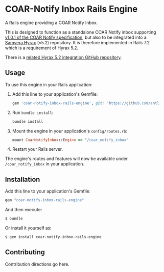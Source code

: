 # COAR-Notify Inbox Rails Engine

A Rails engine providing a COAR Notify Inbox.

This is designed to function as a standalone COAR Notify inbox supporting [v1.0.1 of the COAR Notify specification](https://coar-notify.net/specification/1.0.1/), but also to be integrated into a [Samvera Hyrax](https://github.com/samvera/hyrax) (v5.2) repository. It is therefore implemented in Rails 7.2 which is a requirement of Hyrax 5.2.

There is a [related Hyrax 5.2 integration GitHub repository](https://github.com/antleaf/hyrax-coar-notify). 

## Usage
To use this engine in your Rails application:

1. Add this line to your application's Gemfile:
   ```ruby
   gem 'coar-notify-inbox-rails-engine', git: 'https://github.com/antleaf/coar-notify-inbox-rails-engine.git'
   ```

2. Run `bundle install`:
   ```bash
   bundle install
   ```

3. Mount the engine in your application's `config/routes.rb`:
   ```ruby
   mount CoarNotifyInbox::Engine => "/coar_notify_inbox"
   ```

4. Restart your Rails server.

The engine's routes and features will now be available under `/coar_notify_inbox` in your application.

## Installation
Add this line to your application's Gemfile:

```ruby
gem "coar-notify-inbox-rails-engine"
```

And then execute:
```bash
$ bundle
```

Or install it yourself as:
```bash
$ gem install coar-notify-inbox-rails-engine
```

## Contributing
Contribution directions go here.
